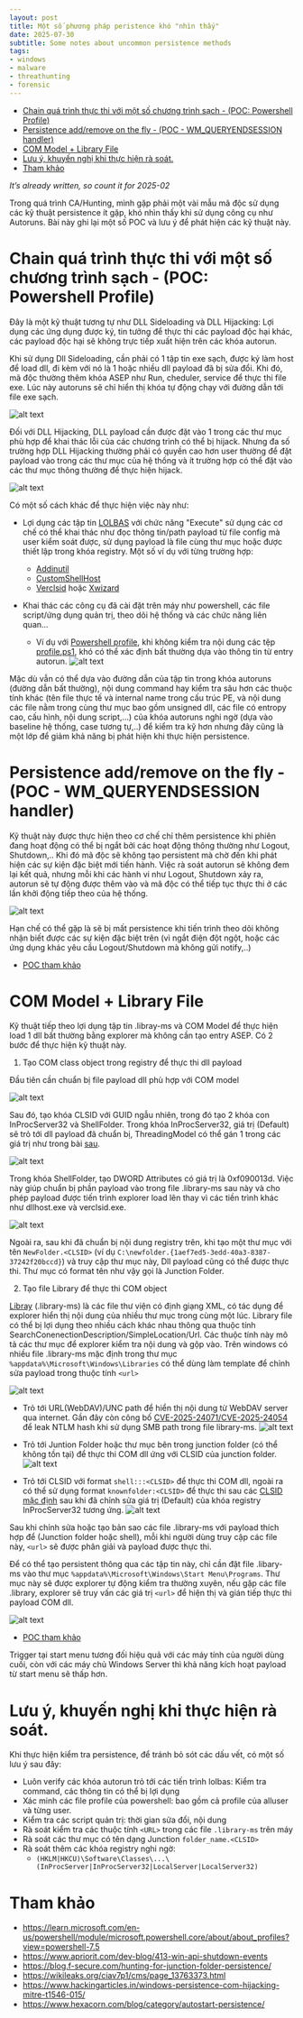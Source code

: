 ```yaml
---
layout: post
title: Một số phương pháp peristence khó "nhìn thấy"
date: 2025-07-30
subtitle: Some notes about uncommon persistence methods
tags:
- windows
- malware
- threathunting
- forensic
--- 
```

- [Chain quá trình thực thi với một số chương trình sạch - (POC: Powershell Profile)](#chain-quá-trình-thực-thi-với-một-số-chương-trình-sạch---poc-powershell-profile)
- [Persistence add/remove on the fly - (POC - WM\_QUERYENDSESSION handler)](#persistence-addremove-on-the-fly---poc---wm_queryendsession-handler)
- [COM Model + Library File](#com-model--library-file)
- [Lưu ý, khuyến nghị khi thực hiện rà soát.](#lưu-ý-khuyến-nghị-khi-thực-hiện-rà-soát)
- [Tham khảo](#tham-khảo)

*It’s already written, so count it for 2025-02*

Trong quá trình CA/Hunting, mình gặp phải một vài mẫu mã độc sử dụng các kỹ thuật persistence ít gặp, khó nhìn thấy khi sử dụng công cụ như Autoruns. Bài này ghi lại một số POC và lưu ý để phát hiện các kỹ thuật này.

# Chain quá trình thực thi với một số chương trình sạch - (POC: Powershell Profile)

Đây là một kỹ thuật tương tự như DLL Sideloading và DLL Hijacking: Lợi dụng các ứng dụng được ký, tin tưởng để thực thi các payload độc hại khác, các payload độc hại sẽ không trực tiếp xuất hiện trên các khóa autorun. 

Khi sử dụng Dll Sideloading, cần phải có 1 tập tin exe sạch, được ký làm host để load dll, đi kèm với nó là 1 hoặc nhiều dll payload đã bị sửa đổi. Khi đó, mã độc thường thêm khóa ASEP như Run, cheduler, service để thực thi file exe. Lúc này autoruns sẽ chỉ hiển thị khóa tự động chạy với đường dẫn tới file exe sạch.

![alt text](../assets/2025-07-30-hidden_persistence_202502/01_dll_sideloading.png)

Đối với DLL Hijacking, DLL payload cần được đặt vào 1 trong các thư mục phù hợp để khai thác lỗi của các chương trình có thể bị hijack. Nhưng đa số trường hợp DLL Hijacking thường phải có quyền cao hơn user thường để đặt payload vào trong các thư mục của hệ thống và ít trường hợp có thể đặt vào các thư mục thông thường để thực hiện hijack.

![alt text](../assets/2025-07-30-hidden_persistence_202502/02_dll_load_oder.png)

Có một số cách khác để thực hiện việc này như:
- Lợi dụng các tập tin [LOLBAS](https://lolbas-project.github.io/) với chức năng "Execute" sử dụng các cơ chế có thể khai thác như đọc thông tin/path payload từ file config mà user kiểm soát được, sử dụng payload là file cùng thư mục hoặc được thiết lập trong khóa registry. Một số ví dụ với từng trường hợp:
    - [Addinutil](https://lolbas-project.github.io/lolbas/Binaries/Addinutil/#execute)
    - [CustomShellHost](https://lolbas-project.github.io/lolbas/Binaries/CustomShellHost/#execute)
    - [Verclsid](https://lolbas-project.github.io/lolbas/Binaries/Verclsid/#execute) hoặc [Xwizard](https://lolbas-project.github.io/lolbas/Binaries/Xwizard/#execute)

- Khai thác các công cụ đã cài đặt trên máy như powershell, các file script/ứng dụng quản trị, theo dõi hệ thống và các chức năng liên quan... 
    - Ví dụ với [Powershell profile](../assets/2025-07-30-hidden_persistence_202502/poc/attack_ps_profile.c), khi không kiểm tra nội dung các tệp [profile.ps1](https://learn.microsoft.com/en-us/powershell/module/microsoft.powershell.core/about/about_profiles?), khó có thể xác định bất thường dựa vào thông tin từ entry autorun.
    ![alt text](../assets/2025-07-30-hidden_persistence_202502/03_powershell_entry.png)

Mặc dù vẫn có thể dựa vào đường dẫn của tập tin trong khóa autoruns (đường dẫn bất thường), nội dung command hay kiểm tra sâu hơn các thuộc tính khác (tên file thực tế và internal name trong cấu trúc PE, và nội dung các file nằm trong cùng thư mục bao gồm unsigned dll, các file có entropy cao, cấu hình, nội dung script,...) của khóa autoruns nghi ngờ (dựa vào baseline hệ thống, case tương tự,..) để kiểm tra kỹ hơn nhưng đây cũng là một lớp để giảm khả năng bị phát hiện khi thực hiện persistence.

# Persistence add/remove on the fly - (POC - WM_QUERYENDSESSION handler)

Kỹ thuật này được thực hiện theo cơ chế chỉ thêm persistence khi phiên đang hoạt động có thể bị ngắt bởi các hoạt động thông thường như Logout, Shutdown,.. Khi đó mã độc sẽ không tạo persistent mà chờ đến khi phát hiện các sự kiện đặc biệt mới tiến hành. Việc rà soát autorun sẽ không đem lại kết quả, nhưng mỗi khi các hành vi như Logout, Shutdown xảy ra, autorun sẽ tự động được thêm vào và mã độc có thể tiếp tục thực thi ở các lần khởi động tiếp theo của hệ thống.

![alt text](../assets/2025-07-30-hidden_persistence_202502/04_endsession_handler.png)

Hạn chế có thể gặp là sẽ bị mất persistence khi tiến trình theo dõi không nhận biết được các sự kiện đặc biệt trên (vì ngắt điện đột ngột, hoặc các ứng dụng khác yêu cầu Logout/Shutdown mà không gửi notify,..)

- [POC tham khảo](../assets/2025-07-30-hidden_persistence_202502/poc/handler.c)

# COM Model + Library File

Kỹ thuật tiếp theo lợi dụng tập tin .libray-ms và COM Model để thực hiện load 1 dll bất thường bằng explorer mà không cần tạo entry ASEP. Có 2 bước để thực hiện kỹ thuật này.

1. Tạo COM class object trong registry để thực thi dll payload

Đầu tiên cần chuẩn bị file payload dll phù hợp với COM model

![alt text](../assets/2025-07-30-hidden_persistence_202502/05_com_dll.png)

Sau đó, tạo khóa CLSID với GUID ngẫu nhiên, trong đó tạo 2 khóa con InProcServer32 và ShellFolder. Trong khóa InProcServer32, giá trị (Default) sẽ trỏ tới dll payload đã chuẩn bị, ThreadingModel có thể gán 1 trong các giá trị như trong bài [sau](https://learn.microsoft.com/en-us/windows/win32/com/inprocserver32).

![alt text](../assets/2025-07-30-hidden_persistence_202502/06_clsid_registry.png)

Trong khóa ShellFolder, tạo DWORD Attributes có giá trị là 0xf090013d. Việc này giúp chuẩn bị phần payload vào trong file .library-ms sau này và cho phép payload được tiến trình explorer load lên thay vì các tiền trình khác như dllhost.exe và verclsid.exe. 

![alt text](../assets/2025-07-30-hidden_persistence_202502/07_shell_folder_attr.png)

Ngoài ra, sau khi đã chuẩn bị nội dung registry trên, khi tạo một thư mục với tên `NewFolder.<CLSID>` (ví dụ `C:\newfolder.{1aef7ed5-3edd-40a3-8387-37242f20bccd}`) và truy cập thư mục này, Dll payload cũng có thể được thực thi. Thư mục có format tên như vậy gọi là Junction Folder.

2. Tạo file Library để thực thi COM object

[Libray](https://wikileaks.org/ciav7p1/cms/page_13763381.html) (.library-ms) là các file thư viện có định giạng XML, có tác dụng để explorer hiển thị nội dung của nhiều thư mục trong cùng một lúc. Library file có thể bị lợi dụng theo nhiều cách khác nhau thông qua thuộc tính SearchConenectionDescription/SimpleLocation/Url. Các thuộc tính này mô tả các thư mục để explorer kiểm tra nội dung và gộp vào. Trên windows có nhiều file .library-ms mặc định trong thư mục `%appdata%\Microsoft\Windows\Libraries` có thể dùng làm template để chỉnh sửa payload trong thuộc tính `<url>`

![alt text](../assets/2025-07-30-hidden_persistence_202502/11_library_file.png)

- Trỏ tới URL(WebDAV)/UNC path để hiển thị nội dung từ WebDAV server qua internet. Gần đây còn công bố [CVE-2025-24071/CVE-2025-24054](https://research.checkpoint.com/2025/cve-2025-24054-ntlm-exploit-in-the-wild/) để leak NTLM hash khi sử dụng SMB path trong file library-ms.
![alt text](../assets/2025-07-30-hidden_persistence_202502/08_library_url_webdav.png)

- Trỏ tới Juntion Folder hoặc thư mục bên trong junction folder (có thể không tồn tại) để thực thi COM dll ứng với CLSID của junction folder.
![alt text](../assets/2025-07-30-hidden_persistence_202502/09_library_url_junction.png)

- Trỏ tới CLSID với format `shell:::<CLSID>` để thực thi COM dll, ngoài ra có thể sử dụng format `knownfolder:<CLSID>` để thực thi sau các [CLSID mặc định](https://learn.microsoft.com/en-us/windows/win32/search/search-schema-sconn-url) sau khi đã chỉnh sửa giá trị (Default) của khóa registry InProcServer32 tương ứng.
![alt text](../assets/2025-07-30-hidden_persistence_202502/10_library_url_shell.png)

Sau khi chỉnh sửa hoặc tạo bản sao các file .library-ms với payload thích hợp để (Junction folder hoặc shell), mỗi khi người dùng truy cập các file này, `<url>` sẽ được phân giải và payload được thực thi. 

Để có thể tạo persistent thông qua các tập tin này, chỉ cần đặt file .libary-ms vào thư mục `%appdata%\Microsoft\Windows\Start Menu\Programs`. Thư mục này sẽ được explorer tự động kiểm tra thường xuyên, nếu gặp các file .library, explorer sẽ truy vấn các giá trị `<url>` để hiện thị và gián tiếp thực thi payload COM dll.

![alt text](../assets/2025-07-30-hidden_persistence_202502/12_library_in_start_menu.png)

- [POC tham khảo](../assets/2025-07-30-hidden_persistence_202502/poc/com_junction_library_combo.c)

Trigger tại start menu tương đối hiệu quả với các máy tính của người dùng cuối, còn với các máy chủ Windows Server thì khả năng kích hoạt payload từ start menu sẽ thấp hơn.

# Lưu ý, khuyến nghị khi thực hiện rà soát.

Khi thực hiện kiểm tra persistence, để tránh bỏ sót các dấu vết, có một số lưu ý sau đây:
- Luôn verify các khóa autorun trỏ tới các tiến trình lolbas: Kiểm tra command, các thông tin có thể bị lợi dụng
- Xác minh các file profile của powershell: bao gồm cả profile của alluser và từng user.
- Kiểm tra các script quản trị: thời gian sửa đổi, nội dung 
- Rà soát kiểm tra các thuộc tính `<URL>` trong các file `.library-ms` trên máy
- Rà soát các thư mục có tên dạng Junction `folder_name.<CLSID>`
- Rà soát thêm các khóa registry nghi ngờ: 
    - `(HKLM|HKCU)\Software\Classes\...\(InProcServer|InProcServer32|LocalServer|LocalServer32)`

# Tham khảo
- https://learn.microsoft.com/en-us/powershell/module/microsoft.powershell.core/about/about_profiles?view=powershell-7.5
- https://www.apriorit.com/dev-blog/413-win-api-shutdown-events
- https://blog.f-secure.com/hunting-for-junction-folder-persistence/
- https://wikileaks.org/ciav7p1/cms/page_13763373.html 
- https://www.hackingarticles.in/windows-persistence-com-hijacking-mitre-t1546-015/
- https://www.hexacorn.com/blog/category/autostart-persistence/

